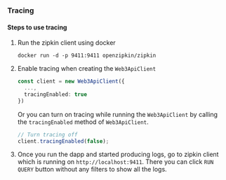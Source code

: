 ### Tracing

#### Steps to use tracing

1. Run the zipkin client using docker

    ```
    docker run -d -p 9411:9411 openzipkin/zipkin
    ```

2. Enable tracing when creating the `Web3ApiClient`

    ```typescript
    const client = new Web3ApiClient({
      ...,
      tracingEnabled: true
    })
    ```

    Or you can turn on tracing while running the `Web3ApiClient` by calling the `tracingEnabled` method of `Web3ApiClient`.

    ```typescript
    // Turn tracing off
    client.tracingEnabled(false);
    ```

3. Once you run the dapp and started producing logs, go to zipkin client which is running on `http://localhost:9411`. There you can click `RUN QUERY` button without any filters to show all the logs.
